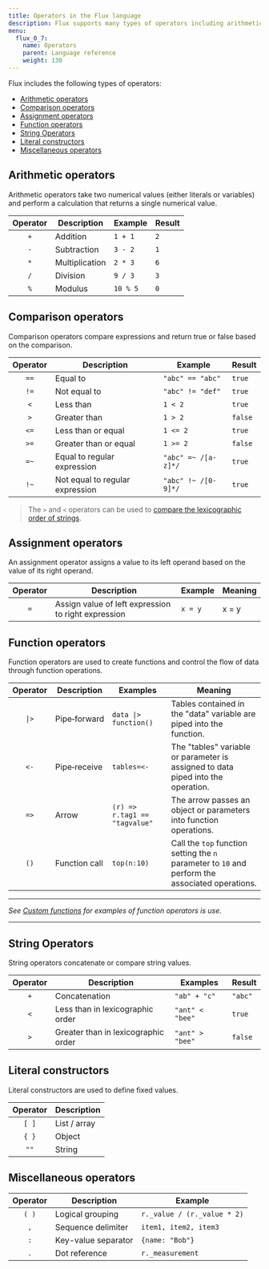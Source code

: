```yaml
---
title: Operators in the Flux language
description: Flux supports many types of operators including arithmetic operators, comparison operators, function operators, and others.
menu:
  flux_0_7:
    name: Operators
    parent: Language reference
    weight: 130
---
```


Flux includes the following types of operators:

- [Arithmetic operators](#arithmetic-operators)
- [Comparison operators](#comparison-operators)
- [Assignment operators](#assignment-operators)
- [Function operators](#function-operators)
- [String Operators](#string-operators)
- [Literal constructors](#literal-constructors)
- [Miscellaneous operators](#miscellaneous-operators)

## Arithmetic operators
Arithmetic operators take two numerical values (either literals or variables) and
perform a calculation that returns a single numerical value.

| Operator | Description    | Example  | Result |
|:--------:| -----------    | -------  | ------ |
| `+`      | Addition       | `1 + 1`  | `2`    |
| `-`      | Subtraction    | `3 - 2`  | `1`    |
| `*`      | Multiplication | `2 * 3`  | `6`    |
| `/`      | Division       | `9 / 3`  | `3`    |
| `%`      | Modulus        | `10 % 5` | `0`    |

## Comparison operators
Comparison operators compare expressions and return true or false based on the comparison.

| Operator | Description                     | Example             | Result  |
|:--------:| -----------                     | -------             | ------  |
| `==`     | Equal to                        | `"abc" == "abc"`    | `true`  |
| `!=`     | Not equal to                    | `"abc" != "def"`    | `true`  |
| `<`      | Less than                       | `1 < 2`             | `true`  |
| `>`      | Greater than                    | `1 > 2`             | `false` |
| `<=`     | Less than or equal              | `1 <= 2`            | `true`  |
| `>=`     | Greater than or equal           | `1 >= 2`            | `false` |
| `=~`     | Equal to regular expression     | `"abc" =~ /[a-z]*/` | `true`  |
| `!~`     | Not equal to regular expression | `"abc" !~ /[0-9]*/` | `true`  |


> The `>` and `<` operators can be used to [compare the lexicographic order of strings](#string-operators).

## Assignment operators
An assignment operator assigns a value to its left operand based on the value of its right operand.

| Operator | Description                                         | Example | Meaning |
|:--------:| -----------                                         | ------- | ------- |
| `=`      | Assign value of left expression to right expression | `x = y` | x = y   |


## Function operators
Function operators are used to create functions and control the flow of data through function operations.

| Operator             | Description        | Examples                             | Meaning                                                                                          |
|:--------:            | -----------        | --------                             | -------                                                                                          |
| <code>&#124;></code> | Pipe&#8209;forward | <code>data &#124;> function()</code> | Tables contained in the "data" variable are piped into the function.                             |
| `<-`                 | Pipe&#8209;receive | `tables=<-`                          | The "tables" variable or parameter is assigned to data piped into the operation.                 |
| `=>`                 | Arrow              | `(r) => r.tag1 == "tagvalue"`        | The arrow passes an object or parameters into function operations.                               |
| `()`                 | Function call      | `top(n:10)`                          | Call the `top` function setting the `n` parameter to `10` and perform the associated operations. |

---

_See [Custom functions](/flux/v0.7/functions/custom-functions/) for examples of function operators is use._

---

## String Operators
String operators concatenate or compare string values.

| Operator | Description                         | Examples        | Result  |
|:--------:| -----------                         | --------        | ------  |
| `+`      | Concatenation                       | `"ab" + "c"`    | `"abc"` |
| `<`      | Less than in lexicographic order    | `"ant" < "bee"` | `true`  |
| `>`      | Greater than in lexicographic order | `"ant" > "bee"` | `false` |

## Literal constructors
Literal constructors are used to define fixed values.

| Operator | Description  |
|:--------:| -----------  |
| `[ ]`    | List / array |
| `{ }`    | Object       |
| `""`     | String       |

## Miscellaneous operators
| Operator | Description         | Example                     |
|:--------:| -----------         | -------                     |
| `( )`    | Logical grouping    | `r._value / (r._value * 2)` |
| `,`      | Sequence delimiter  | `item1, item2, item3`       |
| `:`      | Key-value separator | `{name: "Bob"}`             |
| `.`      | Dot reference       | `r._measurement`            |
